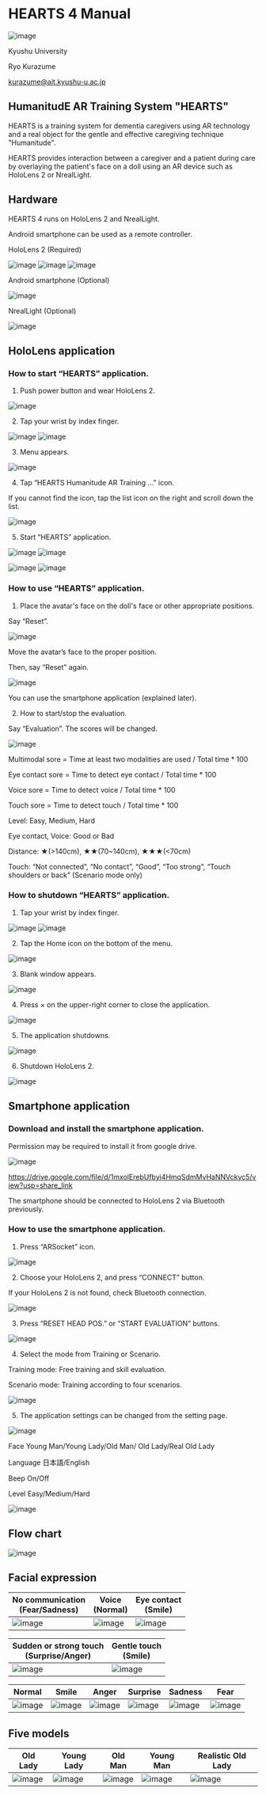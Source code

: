 # HEARTS 4 Manual

![image](image/1.png)

Kyushu University

Ryo Kurazume

kurazume@ait.kyushu-u.ac.jp


## HumanitudE AR Training System "HEARTS"

HEARTS is a training system for dementia caregivers using AR technology and a real object for the gentle and effective caregiving technique "Humanitude".

HEARTS provides interaction between a caregiver and a patient during care by overlaying the patient's face on a doll using an AR device such as HoloLens 2 or NrealLight.

## Hardware

HEARTS 4 runs on HoloLens 2 and NrealLight.

Android smartphone can be used as a remote controller.

HoloLens 2 (Required)

![image](image/2.png)
![image](image/3.png)
![image](image/4.png)

Android smartphone (Optional) 

![image](image/5.png)


NrealLight (Optional)

![image](image/6.png)

## HoloLens application

### How to start “HEARTS” application.
1.	Push power button and wear HoloLens 2.

![image](image/7.png)

2.	Tap your wrist by index finger.

![image](image/8.png)
![image](image/9.png)

3.	Menu appears.

![image](image/10.png)

4.	Tap “HEARTS Humanitude AR Training ...” icon.

If you cannot find the icon, tap the list icon on the right and scroll down the list.

![image](image/11.png)

5.	Start “HEARTS” application.

![image](image/12.png)
![image](image/13.png)

![image](image/14.png)
![image](image/15.png)

### How to use “HEARTS” application.
1.	Place the avatar's face on the doll's face or other appropriate positions.

Say “Reset”.
 
![image](image/16.png)

Move the avatar’s face to the proper position.

Then, say “Reset” again.

![image](image/17.png)

You can use the smartphone application (explained later).

2.	How to start/stop the evaluation.

Say “Evaluation”. The scores will be changed.
 
![image](image/18.png)

Multimodal sore = Time at least two modalities are used / Total time * 100 

Eye contact sore = Time to detect eye contact / Total time * 100 

Voice sore = Time to detect voice / Total time * 100 

Touch sore = Time to detect touch / Total time * 100 

Level: Easy, Medium, Hard

Eye contact, Voice: Good or Bad

Distance: ★(>140cm), ★★(70~140cm), ★★★(<70cm)

Touch: “Not connected”, “No contact”, “Good”, “Too strong”, “Touch shoulders or back” (Scenario mode only) 

### How to shutdown “HEARTS” application.
1.	Tap your wrist by index finger.

![image](image/8.png)
![image](image/9.png)

2.	Tap the Home icon on the bottom of the menu.

![image](image/19.png)

3.	Blank window appears.

![image](image/20.png)

4.	Press × on the upper-right corner to close the application.

![image](image/21.png)

5.	The application shutdowns.

![image](image/22.png)

6.	Shutdown HoloLens 2.

![image](image/23.png)

## Smartphone application

### Download and install the smartphone application.

Permission may be required to install it from google drive.

![image](image/41.png)

https://drive.google.com/file/d/1mxolErebUfbyi4HmqSdmMvHaNNVckyc5/view?usp=share_link
 
The smartphone should be connected to HoloLens 2 via Bluetooth previously.

### How to use the smartphone application.
1.	Press “ARSocket” icon.

![image](image/26.png)

2.	Choose your HoloLens 2, and press “CONNECT” button.

If your HoloLens 2 is not found, check Bluetooth connection.

![image](image/42.png)

3.	Press “RESET HEAD POS.” or “START EVALUATION” buttons.

![image](image/43.png)

4.	Select the mode from Training or Scenario.

Training mode: Free training and skill evaluation.

Scenario mode: Training according to four scenarios.

![image](image/44.png)

5. The application settings can be changed from the setting page. 

![image](image/45.png)

Face		Young Man/Young Lady/Old Man/ Old Lady/Real Old Lady

Language	日本語/English

Beep		On/Off

Level		Easy/Medium/Hard

![image](image/46.png)

## Flow chart

![image](image/30.png)

## Facial expression


|  No communication<br>(Fear/Sadness)  |  Voice<br>(Normal)  | Eye contact<br>(Smile)  |
| ---- | ---- |---- |
| ![image](image/31.png) | ![image](image/32.png) | ![image](image/33.png) |

|  Sudden or strong touch<br>(Surprise/Anger)| Gentle touch<br>(Smile) |
|---- |---- |
| ![image](image/34.png) |![image](image/35.png) |

|  Normal  |  Smile  |  Anger  | Surprise  | Sadness | Fear |
| ---- | ---- | ---- |---- |---- |---- |
| ![image](image/53.png) | ![image](image/36.png) | ![image](image/37.png) | ![image](image/38.png) | ![image](image/39.png) | ![image](image/40.png) |

## Five models


| Old Lady | Young Lady | Old Man | Young Man | Realistic Old Lady |
| ---- | ---- |---- |---- |---- |
| ![image](image/48.png) | ![image](image/49.png) | ![image](image/50.png) | ![image](image/51.png) | ![image](image/52.png) |
